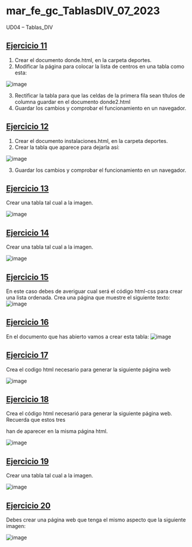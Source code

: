 # mar_fe_gc_TablasDIV_07_2023
UD04 – Tablas_DIV

## [Ejercicio 11](https://gcmrybakin.github.io/mar_fe_gc_TablasDIV_07_2023/Pages/Ejercicio_11/deportes/donde2.html)
1. Crear el documento donde.html, en la carpeta deportes.
2. Modificar la página para colocar la lista de centros en una tabla como esta:

![image](https://github.com/GCMrybakin/mar_fe_gc_TablasDIV_07_2023/assets/135844963/f6cdea77-8ca3-4bdd-a247-6df75bd70c66)

3. Rectificar la tabla para que las celdas de la primera fila sean títulos de columna guardar en el documento donde2.html
4. Guardar los cambios y comprobar el funcionamiento en un navegador.

## [Ejercicio 12]()
1. Crear el documento instalaciones.html, en la carpeta deportes.
2. Crear la tabla que aparece para dejarla así:

![image](https://github.com/GCMrybakin/mar_fe_gc_TablasDIV_07_2023/assets/135844963/4033a7b7-0709-4de8-aea3-e95148ec4c46)

3. Guardar los cambios y comprobar el funcionamiento en un navegador.

## [Ejercicio 13]()
Crear una tabla tal cual a la imagen.

![image](https://github.com/GCMrybakin/mar_fe_gc_TablasDIV_07_2023/assets/135844963/eba5293d-3175-4876-b633-46922f3b5017)


## [Ejercicio 14]()
Crear una tabla tal cual a la imagen.

![image](https://github.com/GCMrybakin/mar_fe_gc_TablasDIV_07_2023/assets/135844963/c2124744-a30c-4375-8bb6-a943c55ff6b1)

## [Ejercicio 15]()
En este caso debes de averiguar cual será el código html-css para crear una lista ordenada. 
Crea una página que muestre el siguiente texto:
![image](https://github.com/GCMrybakin/mar_fe_gc_TablasDIV_07_2023/assets/135844963/3c69cac1-dabd-4ccc-9cc1-82a50d6f6f8f)

## [Ejercicio 16]()
En el documento que has abierto vamos a crear esta tabla:
![image](https://github.com/GCMrybakin/mar_fe_gc_TablasDIV_07_2023/assets/135844963/aa524cde-8d11-498c-9bd1-32f943b80e08)

## [Ejercicio 17]()
Crea el codigo html necesario para generar la siguiente página web

![image](https://github.com/GCMrybakin/mar_fe_gc_TablasDIV_07_2023/assets/135844963/1fc65853-31b7-4123-b363-893ae2e201f3)

## [Ejercicio 18]()
Crea el código html necesarió para generar la siguiente página web. Recuerda que estos tres <div> han de aparecer en la misma página html.
  
![image](https://github.com/GCMrybakin/mar_fe_gc_TablasDIV_07_2023/assets/135844963/2c921375-a190-4c82-afb1-c15a89117811)

## [Ejercicio 19]()
Crear una tabla tal cual a la imagen.
  
![image](https://github.com/GCMrybakin/mar_fe_gc_TablasDIV_07_2023/assets/135844963/ec12ebe3-d5b5-4c8b-995e-dc2a6f9cd34b)

## [Ejercicio 20]()
Debes crear una página web que tenga el mismo aspecto que la siguiente imagen:
  
![image](https://github.com/GCMrybakin/mar_fe_gc_TablasDIV_07_2023/assets/135844963/1c3befec-f4ca-4956-b561-2e6e9c137ab7)
